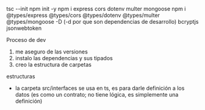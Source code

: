 tsc --init
npm init -y
npm i express cors dotenv multer mongoose
npm i @types/express @types/cors @types/dotenv @types/multer @types/mongoose -D (-d por que son dependencias de desarrollo)
bcryptjs
jsonwebtoken

Proceso de dev

1. me aseguro de las versiones
2. instalo las dependencias y sus tipados
3. creo la estructura de carpetas

estructuras

- la carpeta src/interfaces se usa en ts, es para darle definición a los datos (es como un contrato; no tiene lógica, es simplemente una definición)
